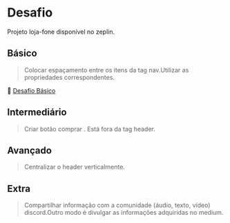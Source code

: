 # Desafio

Projeto loja-fone disponível no zeplin.

## Básico

> Colocar espaçamento entre os itens da tag nav.Utilizar as propriedades correspondentes.

:link: [Desafio Básico](https://github.com/eduardotrandafilov/loja-fone/commit/f05711f3fc5e47df72db0bb76fc5e650871129d1#diff-c2c132008ff6443938d1022d19be1136)

## Intermediário

> Criar botão comprar . Está fora da tag header.

## Avançado

> Centralizar o header verticalmente.

## Extra

> Compartilhar informação com a comunidade (áudio, texto, vídeo) discord.Outro modo é divulgar as informações adquiridas no medium.
